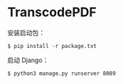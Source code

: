 # TranscodePDF

安装启动包：
```
$ pip install -r package.txt
```

启动 Django：
```
$ python3 manage.py runserver 8089
```